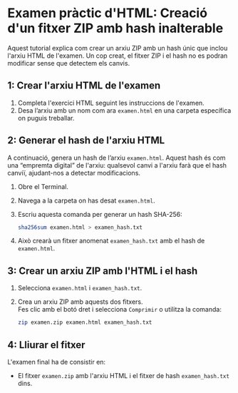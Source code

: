 # Examen pràctic d'HTML: Creació d'un fitxer ZIP amb hash inalterable

Aquest tutorial explica com crear un arxiu ZIP amb un hash únic que inclou l'arxiu HTML de l'examen. Un cop creat, el fitxer ZIP i el hash no es podran modificar sense que detectem els canvis.

## 1: Crear l'arxiu HTML de l'examen

1. Completa l'exercici HTML seguint les instruccions de l'examen.
2. Desa l’arxiu amb un nom com ara `examen.html` en una carpeta específica on puguis treballar.

## 2: Generar el hash de l'arxiu HTML

A continuació, genera un hash de l’arxiu `examen.html`. Aquest hash és com una “empremta digital” de l'arxiu: qualsevol canvi a l'arxiu farà que el hash canviï, ajudant-nos a detectar modificacions.

  1. Obre el Terminal.
  2. Navega a la carpeta on has desat `examen.html`.
  3. Escriu aquesta comanda per generar un hash SHA-256:

     ```bash
     sha256sum examen.html > examen_hash.txt
     ```

  4. Això crearà un fitxer anomenat `examen_hash.txt` amb el hash de `examen.html`.

## 3: Crear un arxiu ZIP amb l'HTML i el hash

1. Selecciona `examen.html` i `examen_hash.txt`.
2. Crea un arxiu ZIP amb aquests dos fitxers.  
    Fes clic amb el botó dret i selecciona `Comprimir` o utilitza la comanda:

     ```bash
     zip examen.zip examen.html examen_hash.txt
     ```

## 4: Lliurar el fitxer

L'examen final ha de consistir en:

- El fitxer `examen.zip` amb l'arxiu HTML i el fitxer de hash `examen_hash.txt` dins.
